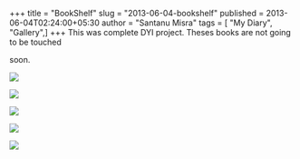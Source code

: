+++
title = "BookShelf"
slug = "2013-06-04-bookshelf"
published = 2013-06-04T02:24:00+05:30
author = "Santanu Misra"
tags = [ "My Diary", "Gallery",]
+++
This was complete DYI project. Theses books are not going to be touched
soon.  

[![](../images/thumbnails/2013-06-04-bookshelf-bookshelf-1.jpg)](../images/2013-06-04-bookshelf-bookshelf-1.jpg)

  

[![](../images/thumbnails/2013-06-04-bookshelf-bookshelf-2.jpg)](../images/2013-06-04-bookshelf-bookshelf-2.jpg)

  

[![](../images/thumbnails/2013-06-04-bookshelf-bookshelf-4.jpg)](../images/2013-06-04-bookshelf-bookshelf-4.jpg)

  

[![](../images/thumbnails/2013-06-04-bookshelf-bookshelf-6.jpg)](../images/2013-06-04-bookshelf-bookshelf-6.jpg)

  

[![](../images/thumbnails/2013-06-04-bookshelf-bookshelf-7.jpg)](../images/2013-06-04-bookshelf-bookshelf-7.jpg)
